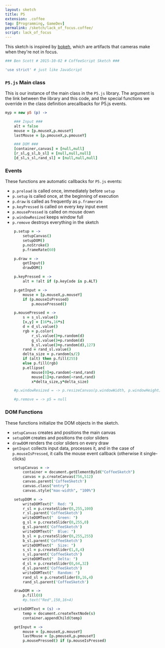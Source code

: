 ```yaml
---
layout: sketch
title: P5
extension: .coffee
tag: [Programming, GameDev]
permalink: /sketch/lack_of_focus.coffee/
script: lack_of_focus
---
```


This sketch is inspired by [bokeh][], which are artifacts that cameras make when they're not in focus.

~~~coffee
### Ben Scott # 2015-10-02 # CoffeeScript Sketch ###

'use strict' # just like JavaScript
~~~

### `P5.js` Main class ###

This is our instance of the main class in the `P5.js` library.
The argument is the link between the library and this code, and the special functions we override in the class definition arecallbacks for P5.js events.

~~~coffee
myp = new p5 (p) ->

    ### Input ###
    alt = false
    mouse = [p.mouseX,p.mouseY]
    lastMouse = [p.pmouseX,p.pmouseY]

    ### DOM ###
    [container,canvas] = [null,null]
    [r_sl,g_sl,b_sl] = [null,null,null]
    [d_sl,s_sl,rand_sl] = [null,null,null]

~~~

### Events ###

These functions are automatic callbacks for `P5.js` events:

- `p.preload` is called once, immediately before `setup`
- `p.setup` is called once, at the beginning of execution
- `p.draw` is called as frequently as `p.framerate`
- `p.keyPressed` is called on every key input event
- `p.mousePressed` is called on mouse down
- `p.windowResized` keeps window full
- `p.remove` destroys everything in the sketch

~~~coffee
    p.setup = ->
        setupCanvas()
        setupDOM()
        p.noStroke()
        p.frameRate(60)

    p.draw = ->
        getInput()
        drawDOM()

    p.keyPressed = ->
        alt = !alt if (p.keyCode is p.ALT)

    p.getInput = ->
        mouse = [p.mouseX,p.mouseY]
        if (p.mouseIsPressed)
            p.mousePressed()

    p.mousePressed = ->
        s = s_sl.value()
        [x,y] = [16*s,16*s]
        d = d_sl.value()
        rgb = p.color(
            r_sl.value()+p.random(d)
            g_sl.value()+p.random(d)
            b_sl.value()+p.random(d),127)
        rand = rand_sl.value()
        delta_size = p.random(s/2)
        if (alt) then p.fill(255)
        else p.fill(rgb)
        p.ellipse(
            mouse[0]+p.random(-rand,rand)
            mouse[1]+p.random(-rand,rand)
            x*delta_size,y*delta_size)

    #p.windowResized = -> p.resizeCanvas(p.windowWidth, p.windowHeight);

    #p.remove = -> p5 = null
~~~

### DOM Functions ###

These functions initialize the DOM objects in the sketch.

- `setupCanvas` creates and positions the main canvas
- `setupDOM` creates and positions the color sliders
- `drawDOM` renders the color sliders on every draw
- `getInput` collects input data, processes it, and in the case of `p.mouseIsPressed`, it calls the mouse event callback (otherwise it single-clicks)

~~~coffee
    setupCanvas = ->
        container = document.getElementById("CoffeeSketch")
        canvas = p.createCanvas(756,512)
        canvas.parent('CoffeeSketch')
        canvas.class("entry")
        canvas.style("max-width", "100%")

    setupDOM = ->
        writeDOMText("  Red: ")
        r_sl = p.createSlider(0,255,100)
        r_sl.parent('CoffeeSketch')
        writeDOMText("  Green: ")
        g_sl = p.createSlider(0,255,0)
        g_sl.parent('CoffeeSketch')
        writeDOMText("  Blue: ")
        b_sl = p.createSlider(0,255,255)
        b_sl.parent('CoffeeSketch')
        writeDOMText("  Size: ")
        s_sl = p.createSlider(1,8,4)
        s_sl.parent('CoffeeSketch')
        writeDOMText("  Delta: ")
        d_sl = p.createSlider(0,64,32)
        d_sl.parent('CoffeeSketch')
        writeDOMText("  Random: ")
        rand_sl = p.createSlider(0,16,4)
        rand_sl.parent('CoffeeSketch')

    drawDOM = ->
        p.fill(0)
        #p.text("Red",150,16+4)

    writeDOMText = (s) ->
        temp = document.createTextNode(s)
        container.appendChild(temp)

    getInput = ->
        mouse = [p.mouseX,p.mouseY]
        lastMouse = [p.pmouseX,p.pmouseY]
        p.mousePressed() if (p.mouseIsPressed)
~~~

[bokeh]: <https://en.wikipedia.org/wiki/Bokeh/>
